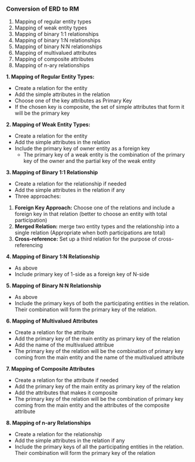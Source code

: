 ### Conversion of ERD to RM
 1. Mapping of regular entity types
 2. Mapping of weak entity types
 3. Mapping of binary 1:1 relationships
 4. Mapping of binary 1:N relationships
 5. Mapping of binary N:N relationships
 6. Mapping of multivalued attributes
 7. Mapping of composite attributes
 8. Mapping of n-ary relationships

**1. Mapping of Regular Entity Types:**
 - Create a relation for the entity
 - Add the simple attributes in the relation
 - Choose one of the key attributes as Primary Key
 - If the chosen key is composite, the set of simple attributes that form it will be the primary key

**2. Mapping of Weak Entity Types:**
 - Create a relation for the entity
 - Add the simple attributes in the relation
 - Include the primary key of owner entity as a foreign key
	 - The primary key of a weak entity is the combination of the primary key of the owner and the partial key of the weak entity

**3. Mapping of Binary 1:1 Relationship**
 - Create a relation for the relationship if needed
 - Add the simple attributes in the relation if any
 - Three approaches:
 1. **Foreign Key Approach:** Choose one of the relations and include a foreign key in that relation (better to choose an entity with total participation)
 2. **Merged Relation:** merge two entity types and the relationship into a single relation (Appropriate when both participations are total)
 3. **Cross-reference:** Set up a third relation for the purpose of cross-referencing

**4. Mapping of Binary 1:N Relationship**
 - As above
 - Include primary key of 1-side as a foreign key of N-side

**5. Mapping of Binary N:N Relationship**
 - As above
 - Include the primary keys of both the participating entities in the relation. Their combination will form the primary key of the relation.

**6. Mapping of Multivalued Attributes**
 - Create a relation for the attribute
 - Add the primary key of the main entity as primary key of the relation
 - Add the name of the multivalued attribue
 - The primary key of the relation will be the combination of primary key coming from the main entity and the name of the multivalued attribute

**7. Mapping of Composite Attributes**
 - Create a relation for the attribute if needed
 - Add the primary key of the main entity as primary key of the relation
 - Add the attributes that makes it composite
 - The primary key of the relation will be the combination of primary key coming from the main entity and the attributes of the composite attribute

**8. Mapping of n-ary Relationships**
 - Create a relation for the relationship
 - Add the simple attributes in the relation if any
 - Include the primary keys of all the participating entities in the relation. Their combination will form the primary key of the relation
